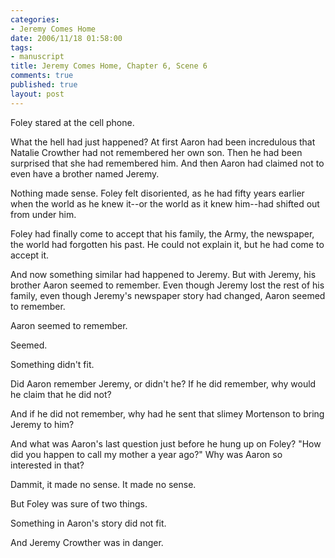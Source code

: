 ```yaml
--- 
categories: 
- Jeremy Comes Home
date: 2006/11/18 01:58:00
tags: 
- manuscript
title: Jeremy Comes Home, Chapter 6, Scene 6
comments: true
published: true
layout: post
---
```


Foley stared at the cell phone.

What the hell had just happened?  At first Aaron had been incredulous that Natalie Crowther had not remembered her own son.  Then he had been surprised that she had remembered him.  And then Aaron had claimed not to even have a brother named Jeremy.

Nothing made sense.  Foley felt disoriented, as he had fifty years earlier when the world as he knew it--or the world as it knew him--had shifted out from under him.

Foley had finally come to accept that his family, the Army, the newspaper, the world had forgotten his past.  He could not explain it, but he had come to accept it.

And now something similar had happened to Jeremy.  But with Jeremy, his brother Aaron seemed to remember.  Even though Jeremy lost the rest of his family, even though Jeremy's newspaper story had changed, Aaron seemed to remember.

Aaron seemed to remember.

Seemed.

Something didn't fit.

Did Aaron remember Jeremy, or didn't he?  If he did remember, why would he claim that he did not?

And if he did not remember, why had he sent that slimey Mortenson to bring Jeremy to him?

And what was Aaron's last question just before he hung up on Foley?  "How did you happen to call my mother a year ago?"  Why was Aaron so interested in that?

Dammit, it made no sense.  It made no sense.

But Foley was sure of two things.

Something in Aaron's story did not fit.

And Jeremy Crowther was in danger.
